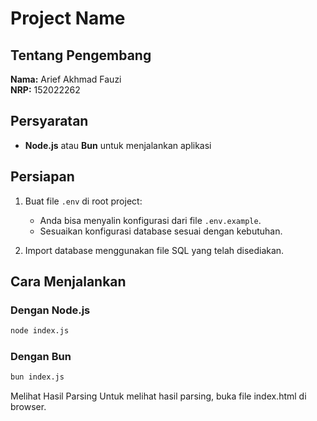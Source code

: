 # Project Name

## Tentang Pengembang
**Nama:** Arief Akhmad Fauzi  
**NRP:** 152022262  

## Persyaratan
- **Node.js** atau **Bun** untuk menjalankan aplikasi

## Persiapan
1. Buat file `.env` di root project:
   - Anda bisa menyalin konfigurasi dari file `.env.example`.
   - Sesuaikan konfigurasi database sesuai dengan kebutuhan.

2. Import database menggunakan file SQL yang telah disediakan.

## Cara Menjalankan

### Dengan Node.js
```bash
node index.js
```

### Dengan Bun
```bash
bun index.js
```

Melihat Hasil Parsing
Untuk melihat hasil parsing, buka file index.html di browser.
